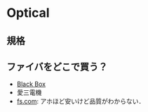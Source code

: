 # Optical
## 規格

## ファイバをどこで買う？
  - [Black Box](https://www.blackbox.co.jp/ja-jp/fi/1261/12164/PVC-625-m/)
  - 愛三電機
  - [fs.com](https://fs.com): アホほど安いけど品質がわからない．
